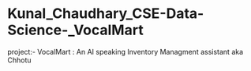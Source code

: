 # Kunal_Chaudhary_CSE-Data-Science-_VocalMart
project:- VocalMart : An AI speaking Inventory Managment assistant aka Chhotu
